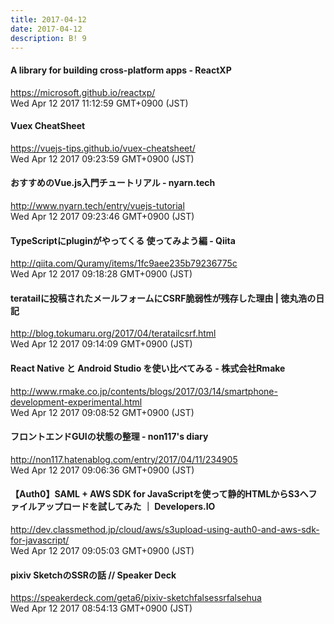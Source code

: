 ```yaml
---
title: 2017-04-12
date: 2017-04-12
description: B! 9
---
```


#### A library for building cross-platform apps - ReactXP
https://microsoft.github.io/reactxp/<br>
Wed Apr 12 2017 11:12:59 GMT+0900 (JST)<br>


#### Vuex CheatSheet
https://vuejs-tips.github.io/vuex-cheatsheet/<br>
Wed Apr 12 2017 09:23:59 GMT+0900 (JST)<br>


#### おすすめのVue.js入門チュートリアル - nyarn.tech
http://www.nyarn.tech/entry/vuejs-tutorial<br>
Wed Apr 12 2017 09:23:46 GMT+0900 (JST)<br>


#### TypeScriptにpluginがやってくる 使ってみよう編 - Qiita
http://qiita.com/Quramy/items/1fc9aee235b79236775c<br>
Wed Apr 12 2017 09:18:28 GMT+0900 (JST)<br>


#### teratailに投稿されたメールフォームにCSRF脆弱性が残存した理由 | 徳丸浩の日記
http://blog.tokumaru.org/2017/04/teratailcsrf.html<br>
Wed Apr 12 2017 09:14:09 GMT+0900 (JST)<br>


#### React Native と Android Studio を使い比べてみる - 株式会社Rmake
http://www.rmake.co.jp/contents/blogs/2017/03/14/smartphone-development-experimental.html<br>
Wed Apr 12 2017 09:08:52 GMT+0900 (JST)<br>


#### フロントエンドGUIの状態の整理 - non117's diary
http://non117.hatenablog.com/entry/2017/04/11/234905<br>
Wed Apr 12 2017 09:06:36 GMT+0900 (JST)<br>


#### 【Auth0】SAML + AWS SDK for JavaScriptを使って静的HTMLからS3へファイルアップロードを試してみた ｜ Developers.IO
http://dev.classmethod.jp/cloud/aws/s3upload-using-auth0-and-aws-sdk-for-javascript/<br>
Wed Apr 12 2017 09:05:03 GMT+0900 (JST)<br>


#### pixiv SketchのSSRの話 // Speaker Deck
https://speakerdeck.com/geta6/pixiv-sketchfalsessrfalsehua<br>
Wed Apr 12 2017 08:54:13 GMT+0900 (JST)<br>


